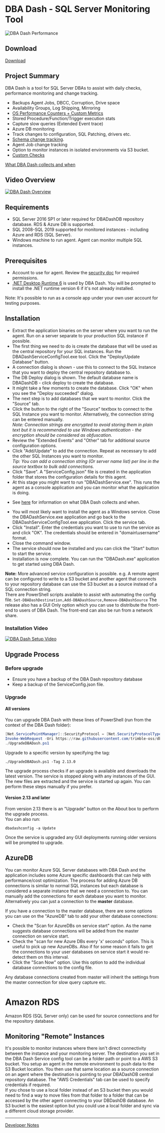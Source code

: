 # DBA Dash - SQL Server Monitoring Tool

![DBA Dash Performance](Docs/DBADash_Performance_small.png)

## Download

[Download](https://github.com/trimble-oss/dba-dash/releases)

## Project Summary

DBA Dash is a tool for SQL Server DBAs to assist with daily checks, performance monitoring and change tracking.

 - Backups Agent Jobs, DBCC, Corruption, Drive space
 - Availability Groups, Log Shipping, Mirroring
 - [OS Performance Counters + Custom Metrics](Docs/OSPerformanceCounters.md)
 - Stored Procedure/Function/Trigger execution stats
 - Capture slow queries (Extended Event trace)
 - Azure DB monitoring
 - Track changes to configuration, SQL Patching, drivers etc.
 - [Schema change tracking](Docs/SchemaSnapshots.md). 
 - Agent Job change tracking
 - Option to monitor instances in isolated environments via S3 bucket.
 - [Custom Checks](Docs/CustomChecks.md)

 [What DBA Dash collects and when](Docs/Collection.md)
 
## Video Overview

[![DBA Dash Overview](https://img.youtube.com/vi/X7e4zElOQ3c/0.jpg)](https://www.youtube.com/watch?v=X7e4zElOQ3c)

## Requirements
 
 - SQL Server 2016 SP1 or later required for DBADashDB repository database.  RDS & Azure DB is supported.  
 - SQL 2008-SQL 2019 supported for monitored instances - including Azure and RDS (SQL Server).  
 - Windows machine to run agent.  Agent can monitor multiple SQL instances.
 
## Prerequisites 

 - Account to use for agent.  Review the [security doc](Docs/Security.md) for required permissions. 
 - [.NET Desktop Runtime 6](https://dotnet.microsoft.com/en-us/download/dotnet/6.0) is used by DBA Dash.  You will be prompted to install the .NET runtime version 6 if it's not already installed.

Note: It's possible to run as a console app under your own user account for testing purposes.

## Installation

 - Extract the application binaries on the server where you want to run the agent. Run on a server separate to your production SQL instance if possible.
 - The first thing we need to do is create the database that will be used as the central repository for your SQL instances.  Run the DBADashServiceConfigTool.exe tool.  Click the "Deploy/Update Database" button.  
 - A connection dialog is shown - use this to connect to the SQL Instance that you want to deploy the central repository database to.
 - The DB Deploy dialog is shown. The default database name is DBADashDB - click deploy to create the database.
 - It might take a few moments to create the database.  Click "OK" when you see the "Deploy succeeded" dialog.
 - The next step is to add databases that we want to monitor.  Click the "Source" tab.
 - Click the button to the right of the "Source" textbox to connect to the SQL Instance you want to monitor.  Alternatively, the connection string can be entered manually.  
	 *Note: Connection strings are encrypted to avoid storing them in plain text but it is recommended to use Windows authentication - the encryption should be considered as obfuscation.*
 - Review the "Extended Events" and "Other" tab for additional source configuration options.
 - Click "Add/Update" to add the connection.  Repeat as necessary to add the other SQL Instances you want to monitor.  
 *Tip: You can add a connection string (Or server name list) per line in the source textbox to bulk add connections.*
 - Click "Save".  A "ServiceConfig.json" file is created in the application folder that stores the configuration details for this agent.
 - At this stage you might want to run "DBADashService.exe".  This runs the agent as a console application and you can monitor what the application is doing. 
  * See [here](Docs/Collection.md) for information on what DBA Dash collects and when.
 - You will most likely want to install the agent as a Windows service.  Close the DBADashService.exe application and go back to the DBADashServiceConfigTool.exe application.  Click the service tab.
 - Click "Install".  Enter the credentials you want to use to run the service as and click "OK".  The credentials should be entered in "domain\username" format.
 - Close the command window.
 - The service should now be installed and you can click the "Start" button to start the service.
 - Installation is now complete.  You can run the "DBADash.exe" application to get started using DBA Dash.  

**Note:**
More advanced service configuration is possible.  e.g. A remote agent can be configured to write to a S3 bucket and another agent that connects to your repository database can use the S3 bucket as a source instead of a SQL connection string.  
There are PowerShell scripts available to assist with automating the config file.  `Set-DBADashDestination,Add-DBADashSource,Remove-DBADashSource`
The release also has a GUI Only option which you can use to distribute the front-end to users of DBA Dash.  The front-end can also be run from a network share.

### Installation Video

[![DBA Dash Setup Video](https://img.youtube.com/vi/GY_4L049dVU/0.jpg)](https://www.youtube.com/watch?v=GY_4L049dVU)

## Upgrade Process

### Before upgrade
* Ensure you have a backup of the DBA Dash repository database
* Keep a backup of the ServiceConfig.json file.

### Upgrade

#### All versions
You can upgrade DBA Dash with these lines of PowerShell (run from the context of the DBA Dash folder):
```powershell
[Net.ServicePointManager]::SecurityProtocol = [Net.SecurityProtocolType]::Tls12
Invoke-WebRequest -Uri https://raw.githubusercontent.com/trimble-oss/dba-dash/main/Scripts/UpgradeDBADash.ps1 -OutFile UpgradeDBADash.ps1
./UpgradeDBADash.ps1
````
Upgrade to a specific version by specifying the tag:

`./UpgradeDBADash.ps1 -Tag 2.13.0`

The upgrade process checks if an upgrade is available and downloads the latest version.  The service is stopped along with any instances of the GUI.  The new files are extracted and the service is started up again.  You can perform these steps manually if you prefer.

#### Version 2.13 and later
From version 2.13 there is an "Upgrade" button on the About box to perform the upgrade process.  
You can also run:

`dbadashconfig -a Update`

Once the service is upgraded any GUI deployments running older versions will be prompted to upgrade.

## AzureDB

You can monitor Azure SQL Server databases with DBA Dash and the application includes some Azure specific dashboards that can help with performance/cost optimization. The process for adding Azure DB connections is similar to normal SQL instances but each database is considered a separate instance that we need a connection to.  You can manually add the connections for each database you want to monitor.  Alternatively you can just a connection to the **master** database.

If you have a connection to the master database, there are some options you can use on the "AzureDB" tab to add your other database connections:
- Check the "Scan for AzureDBs on service start" option.  As the name suggests database connections will be added from the master connection on service start.  
- Check the "scan for new Azure DBs every 'x' seconds" option.  This is useful to pick up new AzureDBs.  Also if for some reason it fails to get the connections to your user databases on service start it would re-detect them on this interval.
- Click the "Scan Now" option.  Use this option to add the individual database connections to the config file.

Any database connections created from master will inherit the settings from the master connection for slow query capture etc.

# Amazon RDS 

Amazon RDS (SQL Server only) can be used for source connections and for the repository database.  

## Monitoring "Remote"  Instances

It's possible to monitor instances where there isn't direct connectivity between the instance and your monitoring server. The destination you set in the DBA Dash Service config tool can be a folder path or point to a AWS S3 bucket.  You setup an agent in the remote environment to push data to the S3 Bucket location.  You then use that same location as a source connection on an agent where the destination is pointing to your DBADashDB central repository database.  The "AWS Credentials" tab can be used to specify credentials if required.  
If you chose to use a local folder instead of an S3 bucket then you would need to find a way to move files from that folder to a folder that can be accessed by the other agent connecting to your DBDashDB database.  An S3 bucket is the easiest option but you could use a local folder and sync via a different cloud storage provider.

---
[Developer Notes](Docs/developer.md)
